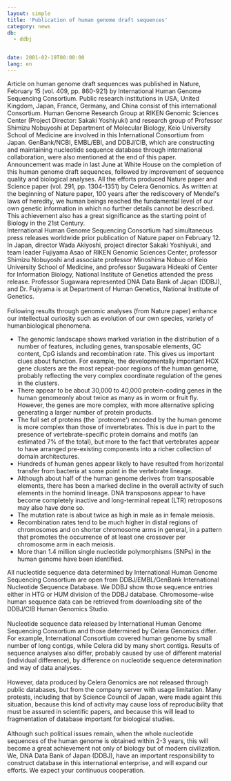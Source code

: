 ```yaml
---
layout: simple
title: 'Publication of human genome draft sequences'
category: news
db:
  - ddbj


date: 2001-02-19T00:00:00
lang: en
---
```


Article on human genome draft sequences was published in Nature, February 15 (vol. 409, pp. 860-921) by International Human Genome Sequencing Consortium. Public research institutions in USA, United Kingdom, Japan, France, Germany, and China consist of this international Consortium. Human Genome Research Group at RIKEN Genomic Sciences Center (Project Director: Sakaki Yoshiyuki) and research group of Professor Shimizu Nobuyoshi at Department of Molecular Biology, Keio University School of Medicine are involved in this International Consortium from Japan. GenBank/NCBI, EMBL/EBI, and DDBJ/CIB, which are constructing and maintaining nucleotide sequence database through international collaboration, were also mentioned at the end of this paper.<br>Announcement was made in last June at White House on the completion of this human genome draft sequences, followed by improvement of sequence quality and biological analyses. All the efforts produced Nature paper and Science paper (vol. 291, pp. 1304-1351) by Celera Genomics. As written at the beginning of Nature paper, 100 years after the rediscovery of Mendel's laws of heredity, we human beings reached the fundamental level of our own genetic information in which no further details cannot be described. This achievement also has a great significance as the starting point of Biology in the 21st Century.<br>International Human Genome Sequencing Consortium had simultaneous press releases worldwide prior publication of Nature paper on February 12. In Japan, director Wada Akiyoshi, project director Sakaki Yoshiyuki, and team leader Fujiyama Asao of RIKEN Genomic Sciences Center, professor Shimizu Nobuyoshi and associate professor Minoshima Nobuo of Keio University School of Medicine, and professor Sugawara Hideaki of Center for Information Biology, National Institute of Genetics attended the press release. Professor Sugawara represented DNA Data Bank of Japan (DDBJ), and Dr. Fujiyama is at Department of Human Genetics, National Institute of Genetics.<br><br>Following results through genomic analyses (from Nature paper) enhance our intellectual curiosity such as evolution of our own species, variety of humanbiological phenomena.

<ul class="triangle">
    <li>The genomic landscape shows marked variation in the distribution of a number of features, including genes, transposable elements, GC content, CpG islands and recombination rate. This gives us important clues about function. For example, the developmentally important HOX gene clusters are the most repeat-poor regions of the human genome, probably reflecting the very complex coordinate regulation of the genes in the clusters.</li>
    <li>There appear to be about 30,000 to 40,000 protein-coding genes in the human genomeonly about twice as many as in worm or fruit fly. However, the genes are more complex, with more alternative splicing generating a larger number of protein products.</li>
    <li>The full set of proteins (the `proteome') encoded by the human genome is more complex than those of invertebrates. This is due in part to the presence of vertebrate-specific protein domains and motifs (an estimated 7% of the total), but more to the fact that vertebrates appear to have arranged pre-existing components into a richer collection of domain architectures.</li>
    <li>Hundreds of human genes appear likely to have resulted from horizontal transfer from bacteria at some point in the vertebrate lineage.</li>
    <li>Although about half of the human genome derives from transposable elements, there has been a marked decline in the overall activity of such elements in the hominid lineage. DNA transposons appear to have become completely inactive and long-terminal repeat (LTR) retroposons may also have done so.</li>
    <li>The mutation rate is about twice as high in male as in female meiosis.</li>
    <li>Recombination rates tend to be much higher in distal regions of chromosomes and on shorter chromosome arms in general, in a pattern that promotes the occurrence of at least one crossover per chromosome arm in each meiosis.</li>
    <li>More than 1.4 million single nucleotide polymorphisms (SNPs) in the human genome have been identified.</li>
</ul>

<p>All nucleotide sequence data determined by International Human Genome Sequencing Consortium are open from DDBJ/EMBL/GenBank International Nucleotide Sequence Database. We DDBJ show those sequence entries either in HTG or HUM division of the DDBJ database. Chromosome-wise human sequence data can be retrieved from downloading site of the DDBJ/CIB Human Genomics Studio.<br><br>Nucleotide sequence data released by International Human Genome Sequencing Consortium and those determined by Celera Genomics differ. For example, International Consortium covered human genome by small number of long contigs, while Celera did by many short contigs. Results of sequence analyses also differ, probably caused by use of different material (individual difference), by difference on nucleotide sequence determination and way of data analyses.<br><br>However, data produced by Celera Genomics are not released through public databases, but from the company server with usage limitation. Many protests, including that by Science Council of Japan, were made againt this situation, because this kind of activity may cause loss of reproducibility that must be assured in scientific papers, and because this will lead to fragmentation of database important for biological studies.<br><br>Although such political issues remain, when the whole nucleotide sequences of the human genome is obtained within 2-3 years, this will become a great achievement not only of biology but of modern civilization. We, DNA Data Bank of Japan (DDBJ), have an important responsibility to construct database in this international enterprise, and will expand our efforts. We expect your continuous cooperation.</p>
